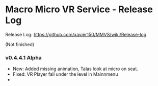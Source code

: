 # Macro Micro VR Service - Release Log
Release Log: https://github.com/xavier150/MMVS/wiki/Release-log

(Not finished)
###  v0.4.4.1 Alpha
- New: Added missing animation, Talas look at micro on seat.
- Fixed: VR Player fall under the level in Mainnmenu
- 
